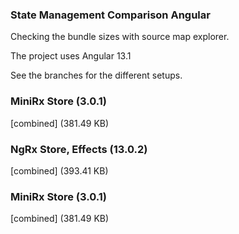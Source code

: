 ### State Management Comparison Angular

Checking the bundle sizes with source map explorer.

The project uses Angular 13.1

See the branches for the different setups.

### MiniRx Store (3.0.1)
[combined] (381.49 KB)

### NgRx Store, Effects (13.0.2)
[combined] (393.41 KB)

### MiniRx Store (3.0.1)

[combined] (381.49 KB)
